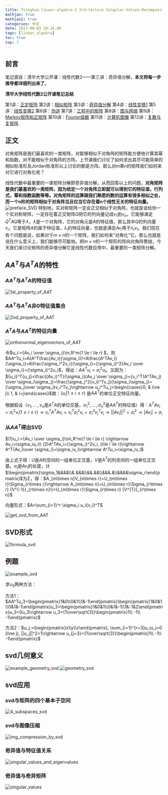 ```yaml
---
title: Tsinghua linear-algebra-2 3rd-lecture Singular-Values-Decomposition
mathjax: true
mathjax2: true
categories: 中文
date: 2017-08-03 20:16:00
tags: [linear_algebra]
toc: true
top: 7
---
```


## 前言

笔记源自：清华大学公开课：线性代数2——第三讲：奇异值分解，**本文将每一步推导都详细列出来了**。

**清华大学线性代数2公开课笔记总结**

第1讲：[正定矩阵](https://snaildove.github.io/2017/08/01/positive_definite_matrix/)
第2讲：[相似矩阵]()
第3讲：[奇异值分解](https://snaildove.github.io/2017/08/03/singular_values_decomposition/)
第4讲：[线性变换1](https://snaildove.github.io/2017/08/04/linear_transformation_1st_part/)
第5讲：[线性变换2](https://snaildove.github.io/2017/08/05/linear_transformation_2nd_part/)
第6讲：[伪逆](https://snaildove.github.io/2017/08/06/pseudo_inverse/)
第7讲：[工程中的矩阵](https://snaildove.github.io/2017/08/07/engineering_matrices/)
第8讲：[图与网络](https://snaildove.github.io/2017/08/08/graph_and_network/)
第9讲：[Markov矩阵和正矩阵](https://snaildove.github.io/2017/08/06/Markov_matrix/)
第10讲：[Fourier级数](https://snaildove.github.io/2017/08/02/Fourier_series/)
第11讲：[计算机图像](https://snaildove.github.io/2017/08/11/computer_graphics/)
第12讲：[复数与复矩阵](https://snaildove.github.io/2017/08/12/complex_and_complex_matrix/)

## 正文

对角矩阵是我们最喜欢的一类矩阵，对能够相似于对角阵的矩阵能方便地计算其幂和指数，对不能相似于对角阵的方阵。上节课我们讨论了如何求出其尽可能简单的相似标准形及Jordan标准形以上讨论的都是方阵。那么对m乘n的矩阵我们如何来对它进行对角化呢？

线性代数中最重要的一类矩阵分解即奇异值分解，从而回答以上的问题。**对角矩阵是我们最喜欢的一类矩阵，因为给定一个对角阵立即就可以得到它的特征值，行列式，幂和指数函数等等。对角矩阵的运算跟我们熟悉的数的运算有很多相似之处，而一个n阶的矩阵相似于对角阵当且仅当它存在着n个线性无关的特征向量。** 
![preface_SVD](http://q3rrj5fj6.bkt.clouddn.com/gitpage/tsinghua_linear_algebra/2-3/1.png) 
特别地，实对称矩阵一定会正交相似于对角阵，也就是说给你一个实对称矩阵，一定存在着正交矩阵$Q$把它的列向量记成$v_1$到$v_n$，它能够满足$Q^TAQ$等于$\lambda$，$\lambda$是一个对角阵，它的对角元是$A$的特征值，那么其中$Q$的列向量$v_i$，它是矩阵$A$的属于特征值，$\lambda_i$的特征向量，也就是满足$Av_i$等于$\lambda_iv_i$。我们现在有个问题是说，如果对于$m \times n$的一个矩阵，我们如何来"对角化"它。那么也就是说在什么意义上，我们能够尽可能地。把$m \times n$的一个矩形的阵向对角阵靠拢，今天我们来讨论矩阵的奇异值分解它是线性代数应用中，最重要的一类矩阵分解。

## $AA^T$与$A^TA$的特性

### $AA^T$与$A^TA$的特征值 
![1st_property_of_AAT](http://q3rrj5fj6.bkt.clouddn.com/gitpage/tsinghua_linear_algebra/2-3/2.png) 
### $AA^T$与$A^TA$非0特征值集合 
![2nd_property_of_AAT](http://q3rrj5fj6.bkt.clouddn.com/gitpage/tsinghua_linear_algebra/2-3/3.png) 
### $A^TA$与$AA^T$的特征向量 
![orthonormal_eigenvectors_of_AAT](http://q3rrj5fj6.bkt.clouddn.com/gitpage/tsinghua_linear_algebra/2-3/4.png)

令$u_i:={Av_i \over \sigma_i}\in\,R^m(1 \le i \le r) $，则 $AA^Tu_i=A(A^T\frac{Av_i}{\sigma_i})=A\frac{A^TAv_i}{\sigma_i}=A\frac{\sigma_i^2v_i}{\sigma_i}={\sigma_i}^2{Av_i \over \sigma_i}={\sigma_i}^2u_i$，得出：$AA^Tu_i={\sigma_i}^2u_i$。又因为：${u_i}^T{u_j}=\frac{(Av_i)^T}{\sigma_i}{Av_j \over \sigma_j}={v_i^T(A^TAv_j) \over \sigma_i\sigma_j}=\frac{\sigma_j^2{v_i}^Tv_j}{\sigma_i\sigma_j}={\sigma_j\over \sigma_i}v_i^Tv_j\rightarrow u_i^Tu_j=\begin{cases}0, & i\ne j\\ 1, & i=j\end{cases}$故：$\{u_i|1\le i \le r\}$ 是$AA^T$的单位正交特征向量。

根据假设（$v_1,\,...\,,v_n$是$A^TA$的单位交基，$\sigma_1^2,\,...\,,\sigma_n^2$是$AA^T$的特征值）得：$A^TAv_i=\sigma_i^2v_i(1\le i\le r) \rightarrow v_i^TA^TAv_i=v_i^T\sigma_i^2v_i=\sigma_i^2v_i^Tv_i \rightarrow ||Av_i||^2=\sigma_i^2 \rightarrow|Av_i|=\sigma_i$

### 从$AA^T$得出SVD

$(1)u_i:={Av_i \over \sigma_i}\in\,R^m(1 \le i \le r) \rightarrow Av_i=\sigma_iu_i\\ (2)A^TAv_i={\sigma_i}^2v_i, (i\le i \le r)\rightarrow A^T{Av_i\over \sigma_i}=\sigma_iv_i\rightarrow A^Tu_i=\sigma_iv_i$

由上式子得：$U$是$A$列空间的一组单位正交基，$V$是$A^T$的列空间的一组单位正交基。$\sigma_i$是$Av_i$的长度，计$\begin{pmatrix}\sigma_1&&&&\\&.&&&\\&&.&&\\&&&.&\\&&&&\sigma_r\end{pmatrix}$为$\Sigma$，得：$A_{m\times n}V_{n\times r}=U_{m\times r}\Sigma_{r\times r}\rightarrow A_{m\times n}=U_{m\times r}\Sigma_{r\times r} {V^{-1}}_{r\times n}\\=U_{m\times r}\Sigma_{r\times r} {V^{T}}_{r\times n}$

向量形式：$A=\sum_{i=1}^r \sigma_i u_i{v_i}^T$

![get_svd_from_AAT](http://q3rrj5fj6.bkt.clouddn.com/gitpage/tsinghua_linear_algebra/2-3/5.png)

## SVD形式

![formula_svd](http://q3rrj5fj6.bkt.clouddn.com/gitpage/tsinghua_linear_algebra/2-3/6.png)

## 例题

![example_svd](http://q3rrj5fj6.bkt.clouddn.com/gitpage/tsinghua_linear_algebra/2-3/7.png)

求$u_3$两种方法：

方法1：$AA^Tu_3=\begin{pmatrix}1&0\\0&1\\1&-1\end{pmatrix}\begin{pmatrix}1&0&1\\0&1&-1\end{pmatrix}u_3=\begin{pmatrix}1&0&1\\0&1&-1\\1&-1&2\end{pmatrix}u_3=0u_3\rightarrow u_3={1\over\sqrt{3}}\begin{pmatrix}1\\ -1\\ -1\end{pmatrix}$

方法2：$u_j:=\begin{pmatrix}x\\y\\z\end{pmatrix}, \sum_{i=1}^{r=3}u_iu_j=0 (i\ne j), ||u_j||^2=1\rightarrow u_{j=3}={1\over\sqrt{3}}\begin{pmatrix}1\\ -1\\ -1\end{pmatrix}$

## svd几何意义

![example_geometry_svd](http://q3rrj5fj6.bkt.clouddn.com/gitpage/tsinghua_linear_algebra/2-3/8.png) 
![geometry_svd](http://q3rrj5fj6.bkt.clouddn.com/gitpage/tsinghua_linear_algebra/2-3/9.png)

## svd应用

### svd与矩阵的四个基本子空间

![4_subspaces_svd](http://q3rrj5fj6.bkt.clouddn.com/gitpage/tsinghua_linear_algebra/2-3/10.png)

### svd与图像压缩

![img_compression_by_svd](http://q3rrj5fj6.bkt.clouddn.com/gitpage/tsinghua_linear_algebra/2-3/11.png)

### 奇异值与特征值关系

![singular_values_and_eigenvalues](http://q3rrj5fj6.bkt.clouddn.com/gitpage/tsinghua_linear_algebra/2-3/12.png)

### 奇异值与奇异矩阵

![singular_values](http://q3rrj5fj6.bkt.clouddn.com/gitpage/tsinghua_linear_algebra/2-3/13.png)
